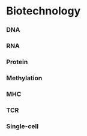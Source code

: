 # Biotechnology

### DNA

### RNA

### Protein

### Methylation


### MHC

### TCR


### Single-cell

